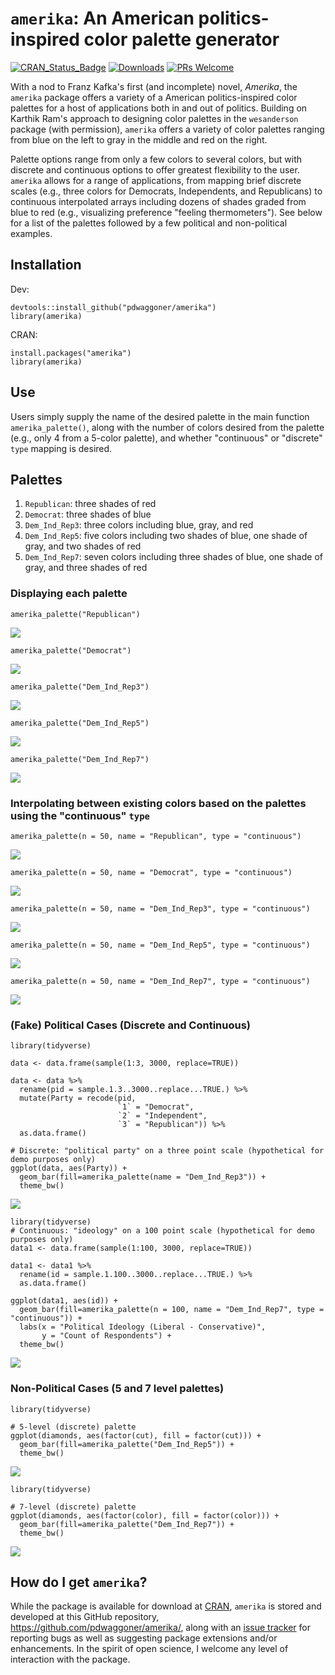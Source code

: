 # `amerika`: An American politics-inspired color palette generator
[![CRAN_Status_Badge](https://www.r-pkg.org/badges/version/amerika)](http://cran.r-project.org/package=amerika)
[![Downloads](http://cranlogs.r-pkg.org/badges/grand-total/amerika)](http://cranlogs.r-pkg.org/)
[![PRs Welcome](https://img.shields.io/badge/PRs-welcome-brightgreen.svg?style=plastic)](https://github.com/pdwaggoner/amerika/pulls)

With a nod to Franz Kafka's first (and incomplete) novel, _Amerika_, the `amerika` package offers a variety of a American politics-inspired color palettes for a host of applications both in and out of politics. Building on Karthik Ram's approach to designing color palettes in the `wesanderson` package (with permission), `amerika` offers a variety of color palettes ranging from blue on the left to gray in the middle and red on the right.

Palette options range from only a few colors to several colors, but with discrete and continuous options to offer greatest flexibility to the user. `amerika` allows for a range of applications, from mapping brief discrete scales (e.g., three colors for Democrats, Independents, and Republicans) to continuous interpolated arrays including dozens of shades graded from blue to red (e.g., visualizing preference "feeling thermometers"). See below for a list of the palettes followed by a few political and non-political examples.

## Installation

 Dev:

```{r }
devtools::install_github("pdwaggoner/amerika")
library(amerika)
```

CRAN:

```{r }
install.packages("amerika")
library(amerika)
```

## Use

Users simply supply the name of the desired palette in the main function `amerika_palette()`, along with the number of colors desired from the palette (e.g., only 4 from a 5-color palette), and whether "continuous" or "discrete" `type` mapping is desired. 

## Palettes 

1. `Republican`: three shades of red
2. `Democrat`: three shades of blue
3. `Dem_Ind_Rep3`: three colors including blue, gray, and red
4. `Dem_Ind_Rep5`: five colors including two shades of blue, one shade of gray, and two shades of red
5. `Dem_Ind_Rep7`: seven colors including three shades of blue, one shade of gray, and three shades of red

### Displaying each palette

```{r }
amerika_palette("Republican")
```
![](rep.png)


```{r }
amerika_palette("Democrat")
```
![](dem.png)


```{r }
amerika_palette("Dem_Ind_Rep3")
```
![](dir3.png)


```{r }
amerika_palette("Dem_Ind_Rep5")
```
![](dir5.png)


```{r }
amerika_palette("Dem_Ind_Rep7")
```
![](dir7.png)


### Interpolating between existing colors based on the palettes using the "continuous" `type`

```{r }
amerika_palette(n = 50, name = "Republican", type = "continuous")
```
![](rcont.png)


```{r }
amerika_palette(n = 50, name = "Democrat", type = "continuous")
```
![](dcont.png)


```{r }
amerika_palette(n = 50, name = "Dem_Ind_Rep3", type = "continuous")
```
![](dir3cont.png)


```{r }
amerika_palette(n = 50, name = "Dem_Ind_Rep5", type = "continuous")
```
![](dir5cont.png)


```{r }
amerika_palette(n = 50, name = "Dem_Ind_Rep7", type = "continuous")
```
![](dir7cont.png)


### (Fake) Political Cases (Discrete and Continuous)

```{r }
library(tidyverse)

data <- data.frame(sample(1:3, 3000, replace=TRUE))

data <- data %>%
  rename(pid = sample.1.3..3000..replace...TRUE.) %>%
  mutate(Party = recode(pid,
                        `1` = "Democrat",
                        `2` = "Independent",
                        `3` = "Republican")) %>%
  as.data.frame()

# Discrete: "political party" on a three point scale (hypothetical for demo purposes only)
ggplot(data, aes(Party)) +
  geom_bar(fill=amerika_palette(name = "Dem_Ind_Rep3")) + 
  theme_bw()
```
![](poldisc.png)


```{r }
library(tidyverse)
# Continuous: "ideology" on a 100 point scale (hypothetical for demo purposes only)
data1 <- data.frame(sample(1:100, 3000, replace=TRUE))

data1 <- data1 %>%
  rename(id = sample.1.100..3000..replace...TRUE.) %>%
  as.data.frame()

ggplot(data1, aes(id)) +
  geom_bar(fill=amerika_palette(n = 100, name = "Dem_Ind_Rep7", type = "continuous")) +
  labs(x = "Political Ideology (Liberal - Conservative)",
       y = "Count of Respondents") +
  theme_bw()
```
![](polcont.png)


### Non-Political Cases (5 and 7 level palettes)

```{r }
library(tidyverse)

# 5-level (discrete) palette
ggplot(diamonds, aes(factor(cut), fill = factor(cut))) +
  geom_bar(fill=amerika_palette("Dem_Ind_Rep5")) + 
  theme_bw()
```
![](nonpol5.png)


```{r }
library(tidyverse)

# 7-level (discrete) palette
ggplot(diamonds, aes(factor(color), fill = factor(color))) +
  geom_bar(fill=amerika_palette("Dem_Ind_Rep7")) + 
  theme_bw()
```
![](nonpol7.png)


## How do I get `amerika`? 

While the package is available for download at [CRAN](https://CRAN.R-project.org/package=amerika), `amerika` is stored and developed at this GitHub repository, <https://github.com/pdwaggoner/amerika/>, along with an [issue tracker](https://github.com/pdwaggoner/amerika/issues/) for reporting bugs as well as suggesting package extensions and/or enhancements. In the spirit of open science, I welcome any level of interaction with the package.

